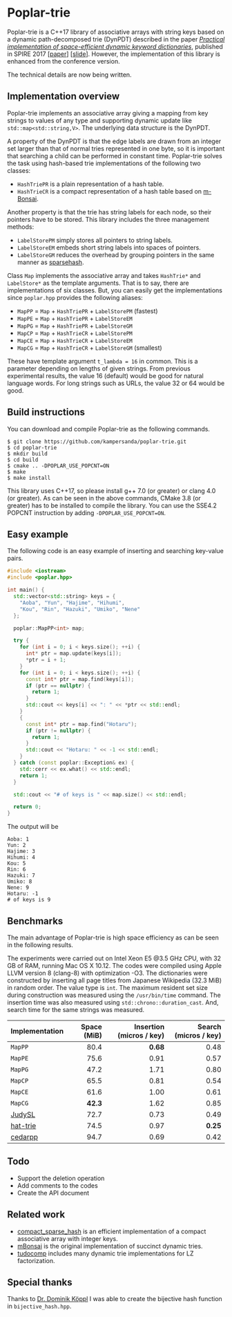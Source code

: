 # Poplar-trie

Poplar-trie is a C++17 library of associative arrays with string keys based on a dynamic path-decomposed trie (DynPDT) described in the paper [*Practical implementation of space-efficient dynamic keyword dictionaries*](https://link.springer.com/chapter/10.1007%2F978-3-319-67428-5_19), published in SPIRE 2017 [[paper](https://sites.google.com/site/shnskknd/SPIRE2017.pdf)] [[slide](https://www.slideshare.net/ShunsukeKanda1/practical-implementation-of-spaceefficient-dynamic-keyword-dictionaries)].
However, the implementation of this library is enhanced from the conference version.

The technical details are now being written.

## Implementation overview

Poplar-trie implements an associative array giving a mapping from key strings to values of any type and supporting dynamic update like `std::map<std::string,V>`.
The underlying data structure is the DynPDT.

A property of the DynPDT is that the edge labels are drawn from an integer set larger than that of normal tries represented in one byte, so it is important that searching a child can be performed in constant time.
Poplar-trie solves the task using hash-based trie implementations of the following two classes:

- `HashTriePR` is a plain representation of a hash table.
- `HashTrieCR` is a compact representation of a hash table based on [m-Bonsai](https://arxiv.org/abs/1704.05682).

Another property is that the trie has string labels for each node, so their pointers have to be stored.
This library includes the three management methods:

- `LabelStorePM` simply stores all pointers to string labels.
- `LabelStoreEM` embeds short string labels into spaces of pointers.
- `LabelStoreGM` reduces the overhead by grouping pointers in the same manner as [sparsehash](https://github.com/sparsehash/sparsehash).

Class `Map` implements the associative array and takes `HashTrie*` and `LabelStore*` as the template arguments.
That is to say, there are implementations of six classes.
But, you can easily get the implementations since `poplar.hpp` provides the following aliases:

- `MapPP` = `Map` + `HashTriePR` + `LabelStorePM` (fastest)
- `MapPE` = `Map` + `HashTriePR` + `LabelStoreEM`
- `MapPG` = `Map` + `HashTriePR` + `LabelStoreGM`
- `MapCP` = `Map` + `HashTrieCR` + `LabelStorePM`
- `MapCE` = `Map` + `HashTrieCR` + `LabelStoreEM`
- `MapCG` = `Map` + `HashTrieCR` + `LabelStoreGM` (smallest)

These have template argument `t_lambda = 16` in common.
This is a parameter depending on lengths of given strings.
From previous experimental results, the value 16 (default) would be good for natural language words.
For long strings such as URLs, the value 32 or 64 would be good.


## Build instructions

You can download and compile Poplar-trie as the following commands.

```
$ git clone https://github.com/kampersanda/poplar-trie.git
$ cd poplar-trie
$ mkdir build
$ cd build
$ cmake .. -DPOPLAR_USE_POPCNT=ON
$ make
$ make install
```

This library uses C++17, so please install g++ 7.0 (or greater) or clang 4.0 (or greater).
As can be seen in the above commands, CMake 3.8 (or greater) has to be installed to compile the library.
You can use the SSE4.2 POPCNT instruction by adding `-DPOPLAR_USE_POPCNT=ON`.

## Easy example

The following code is an easy example of inserting and searching key-value pairs.

```c++
#include <iostream>
#include <poplar.hpp>

int main() {
  std::vector<std::string> keys = {
    "Aoba", "Yun", "Hajime", "Hihumi",
    "Kou", "Rin", "Hazuki", "Umiko", "Nene"
  };

  poplar::MapPP<int> map;

  try {
    for (int i = 0; i < keys.size(); ++i) {
      int* ptr = map.update(keys[i]);
      *ptr = i + 1;
    }
    for (int i = 0; i < keys.size(); ++i) {
      const int* ptr = map.find(keys[i]);
      if (ptr == nullptr) {
        return 1;
      }
      std::cout << keys[i] << ": " << *ptr << std::endl;
    }
    {
      const int* ptr = map.find("Hotaru");
      if (ptr != nullptr) {
        return 1;
      }
      std::cout << "Hotaru: " << -1 << std::endl;
    }
  } catch (const poplar::Exception& ex) {
    std::cerr << ex.what() << std::endl;
    return 1;
  }

  std::cout << "# of keys is " << map.size() << std::endl;

  return 0;
}
```

The output will be

```
Aoba: 1
Yun: 2
Hajime: 3
Hihumi: 4
Kou: 5
Rin: 6
Hazuki: 7
Umiko: 8
Nene: 9
Hotaru: -1
# of keys is 9
```

## Benchmarks

The main advantage of Poplar-trie is high space efficiency as can be seen in the following results.

The experiments were carried out on Intel Xeon E5 @3.5 GHz CPU, with 32 GB of RAM, running Mac OS X 10.12.
The codes were compiled using Apple LLVM version 8 (clang-8) with optimization -O3.
The dictionaries were constructed by inserting all page titles from Japanese Wikipedia (32.3 MiB) in random order.
The value type is `int`.
The maximum resident set size during construction was measured using the `/usr/bin/time` command.
The insertion time was also measured using `std::chrono::duration_cast`.
And, search time for the same strings was measured.

| Implementation | Space (MiB) | Insertion (micros / key) | Search (micros / key) |
|----------------|------------:|----------------------------:|-------------------------:|
| `MapPP` | 80.4 | **0.68** | 0.48 |
| `MapPE` | 75.6 | 0.91 | 0.57 |
| `MapPG` | 47.2 | 1.71 | 0.80 |
| `MapCP` | 65.5 | 0.81 | 0.54 |
| `MapCE` | 61.6 | 1.00 | 0.61 |
| `MapCG` | **42.3** | 1.62 | 0.85 |
| [JudySL](http://judy.sourceforge.net) | 72.7 | 0.73 | 0.49 |
| [hat-trie](https://github.com/dcjones/hat-trie) | 74.5 | 0.97 | **0.25** |
| [cedarpp](http://www.tkl.iis.u-tokyo.ac.jp/~ynaga/cedar/) | 94.7 | 0.69 | 0.42 |

## Todo

- Support the deletion operation
- Add comments to the codes
- Create the API document

## Related work

- [compact\_sparse\_hash](https://github.com/tudocomp/compact_sparse_hash) is an efficient implementation of a compact associative array with integer keys.
- [mBonsai](https://github.com/Poyias/mBonsai) is the original implementation of succinct dynamic tries.
- [tudocomp](https://github.com/tudocomp/tudocomp) includes many dynamic trie implementations for LZ factorization.
 
## Special thanks

Thanks to [Dr. Dominik Köppl](https://github.com/koeppl) I was able to create the bijective hash function in `bijective_hash.hpp`.

